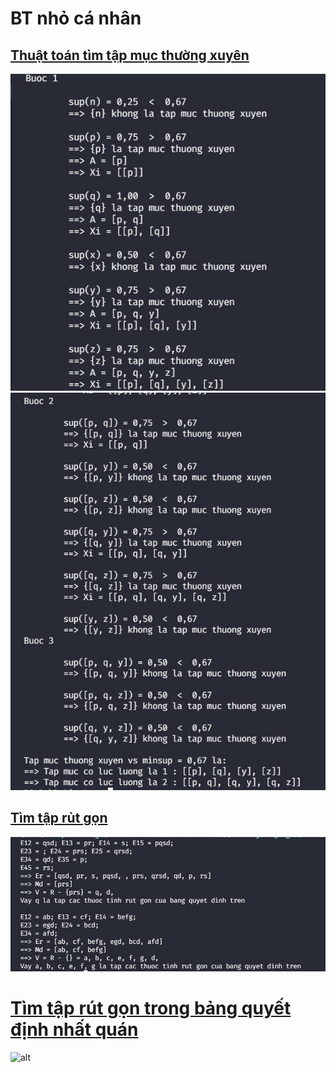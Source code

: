 # BT nhỏ cá nhân
## [Thuật toán tìm tập mục thường xuyên](Apriori.java)
![alt](img/apriori1.jpg)
![alt](img/apriori2.jpg)

## [Tìm tập rủt gọn](Reat.java)
![alt](img/reat.jpg)

# [Tìm tập rút gọn trong bảng quyết định nhất quán](Bai3.java)
![alt]()